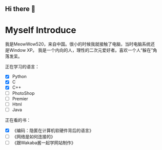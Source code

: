 ## Hi there 👋

# Myself Introduce
我是MeowWow520，来自中国。很小的时候我就接触了电脑，当时电脑系统还是Window XP。
我是一个内向的人，理性的二次元爱好者。喜欢一个人“躲在”角落发呆。

正在学习的语言：
- [x] Python
- [x] C
- [x] C++
- [ ] PhotoShop
- [ ] Premier 
- [ ] Html
- [ ] Java

正在看的书：
- [x] 《编码：隐匿在计算机软硬件背后的语言》
- [ ] 《网络是如何连接的》
- [ ] 《跟Wakaba酱一起学网站制作》
